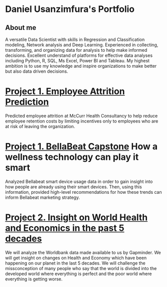 # Daniel Usanzimfura's Portfolio
## About me 
A versatile Data Scientist with skills in Regression and Classification modeling, Network analysis and Deep Learning. Experienced in collecting, transforming, and organizing data for analysis to help make informed decisions. Excellent understand of platforms for effective data analyses including Python, R, SQL, Ms Excel,  Power BI and Tableau.
My highest ambition is to use my knowledge and inspire organizations to make better but also data driven decisions. 

# [Project 1. Employee Attrition Prediction](https://www.kaggle.com/code/udanny/bellabeat-capstone-google-analytics-certificate)
Predicted employee attrition at McCurr Health Consultancy to help reduce employee retention costs by limiting incentives only to employees who are at risk of leaving the organization.

# [Project 1. BellaBeat Capstone](https://www.kaggle.com/code/udanny/bellabeat-capstone-google-analytics-certificate) How a wellness technology can play it smart
Analyzed Bellabeat smart device usage data in order to gain insight into how people are already using their smart devices. Then, using this information, provided high-level recommendations for how these trends can inform Bellabeat marketing strategy.

# [Project 2. Insight on World Health and Economics in the past 5 decades](https://www.kaggle.com/code/udanny/insight-on-world-health-and-economics)
We will analyze the Worldbank data made available to us by Gapminder. We will get insight on changes on Health and Economy which have been happening on our planet in the last 5 decades. We will challenge the missconception of many people who say that the world is divided into the developed world where everything is perfect and the poor world where everything is getting worse.

